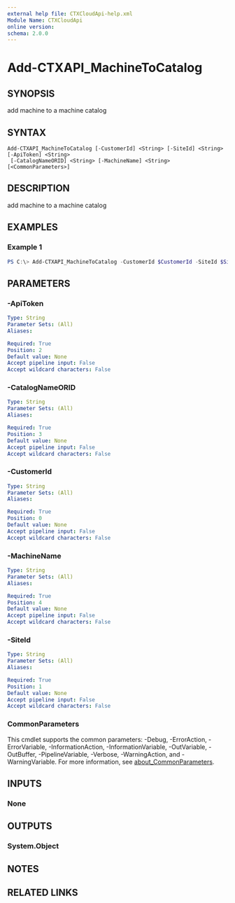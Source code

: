 ```yaml
---
external help file: CTXCloudApi-help.xml
Module Name: CTXCloudApi
online version:
schema: 2.0.0
---
```


# Add-CTXAPI_MachineToCatalog

## SYNOPSIS
add machine to a machine catalog

## SYNTAX

```
Add-CTXAPI_MachineToCatalog [-CustomerId] <String> [-SiteId] <String> [-ApiToken] <String>
 [-CatalogNameORID] <String> [-MachineName] <String> [<CommonParameters>]
```

## DESCRIPTION
add machine to a machine catalog

## EXAMPLES

### Example 1
```powershell
PS C:\> Add-CTXAPI_MachineToCatalog -CustomerId $CustomerId -SiteId $SiteID -ApiToken $ApiToken -CatalogNameORID 1 -MachineName win10
```

## PARAMETERS

### -ApiToken

```yaml
Type: String
Parameter Sets: (All)
Aliases:

Required: True
Position: 2
Default value: None
Accept pipeline input: False
Accept wildcard characters: False
```

### -CatalogNameORID

```yaml
Type: String
Parameter Sets: (All)
Aliases:

Required: True
Position: 3
Default value: None
Accept pipeline input: False
Accept wildcard characters: False
```

### -CustomerId

```yaml
Type: String
Parameter Sets: (All)
Aliases:

Required: True
Position: 0
Default value: None
Accept pipeline input: False
Accept wildcard characters: False
```

### -MachineName

```yaml
Type: String
Parameter Sets: (All)
Aliases:

Required: True
Position: 4
Default value: None
Accept pipeline input: False
Accept wildcard characters: False
```

### -SiteId

```yaml
Type: String
Parameter Sets: (All)
Aliases:

Required: True
Position: 1
Default value: None
Accept pipeline input: False
Accept wildcard characters: False
```

### CommonParameters
This cmdlet supports the common parameters: -Debug, -ErrorAction, -ErrorVariable, -InformationAction, -InformationVariable, -OutVariable, -OutBuffer, -PipelineVariable, -Verbose, -WarningAction, and -WarningVariable. For more information, see [about_CommonParameters](http://go.microsoft.com/fwlink/?LinkID=113216).

## INPUTS

### None
## OUTPUTS

### System.Object
## NOTES

## RELATED LINKS
